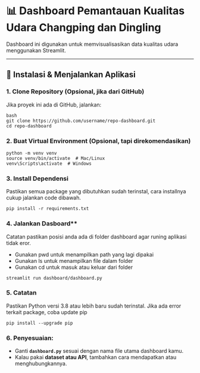 # 📊 Dashboard Pemantauan Kualitas Udara Changping dan Dingling

Dashboard ini digunakan untuk memvisualisasikan data kualitas udara menggunakan Streamlit.  

---

## 🚀 **Instalasi & Menjalankan Aplikasi**  

### 1. Clone Repository (Opsional, jika dari GitHub)
Jika proyek ini ada di GitHub, jalankan:  
```
bash
git clone https://github.com/username/repo-dashboard.git
cd repo-dashboard
```
### 2. Buat Virtual Environment (Opsional, tapi direkomendasikan)
```
python -m venv venv
source venv/bin/activate  # Mac/Linux
venv\Scripts\activate  # Windows
```
### 3. Install Dependensi
Pastikan semua package yang dibutuhkan sudah terinstal, cara installnya cukup jalankan code dibawah.
```
pip install -r requirements.txt
```
### 4. Jalankan Dasboard**
Catatan pastikan posisi anda ada di folder dashboard agar runing aplikasi tidak eror.
- Gunakan pwd untuk menampilkan path yang lagi dipakai
- Gunakan ls untuk menampilkan file dalam folder
- Gunakan cd untuk masuk atau keluar dari folder
```
streamlit run dashboard/dashboard.py
```
### 5. Catatan
Pastikan Python versi 3.8 atau lebih baru sudah terinstal.
Jika ada error terkait package, coba update pip
```
pip install --upgrade pip
```
### 6. Penyesuaian:
- Ganti **`dashboard.py`** sesuai dengan nama file utama dashboard kamu.  
- Kalau pakai **dataset atau API**, tambahkan cara mendapatkan atau menghubungkannya. 